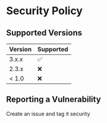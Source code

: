 # Security Policy

## Supported Versions

| Version | Supported          |
|---------|--------------------|
| 3.x.x   | :white_check_mark: |
| 2.3.x   | :x:                |
| < 1.0   | :x:                |

## Reporting a Vulnerability

Create an issue and tag it security
